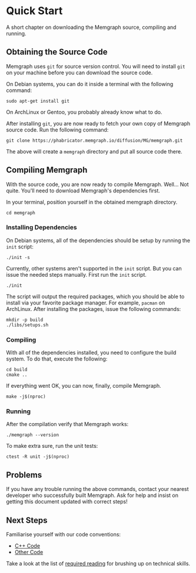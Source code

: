 # Quick Start

A short chapter on downloading the Memgraph source, compiling and running.

## Obtaining the Source Code

Memgraph uses `git` for source version control. You will need to install `git`
on your machine before you can download the source code.

On Debian systems, you can do it inside a terminal with the following
command:

    sudo apt-get install git

On ArchLinux or Gentoo, you probably already know what to do.

After installing `git`, you are now ready to fetch your own copy of Memgraph
source code. Run the following command:

    git clone https://phabricator.memgraph.io/diffusion/MG/memgraph.git

The above will create a `memgraph` directory and put all source code there.

## Compiling Memgraph

With the source code, you are now ready to compile Memgraph. Well... Not
quite. You'll need to download Memgraph's dependencies first.

In your terminal, position yourself in the obtained memgraph directory.

    cd memgraph

### Installing Dependencies

On Debian systems, all of the dependencies should be setup by running the
`init` script:

    ./init -s

Currently, other systems aren't supported in the `init` script. But you can
issue the needed steps manually. First run the `init` script.

    ./init

The script will output the required packages, which you should be able to
install via your favorite package manager. For example, `pacman` on ArchLinux.
After installing the packages, issue the following commands:

    mkdir -p build
    ./libs/setups.sh

### Compiling

With all of the dependencies installed, you need to configure the build
system. To do that, execute the following:

    cd build
    cmake ..

If everything went OK, you can now, finally, compile Memgraph.

    make -j$(nproc)

### Running

After the compilation verify that Memgraph works:

    ./memgraph --version

To make extra sure, run the unit tests:

    ctest -R unit -j$(nproc)

## Problems

If you have any trouble running the above commands, contact your nearest
developer who successfully built Memgraph. Ask for help and insist on getting
this document updated with correct steps!

## Next Steps

Familiarise yourself with our code conventions:

  * [C++ Code](cpp-code-conventions.md)
  * [Other Code](other-code-conventions.md)

Take a look at the list of [required reading](required-reading.md) for
brushing up on technical skills.
